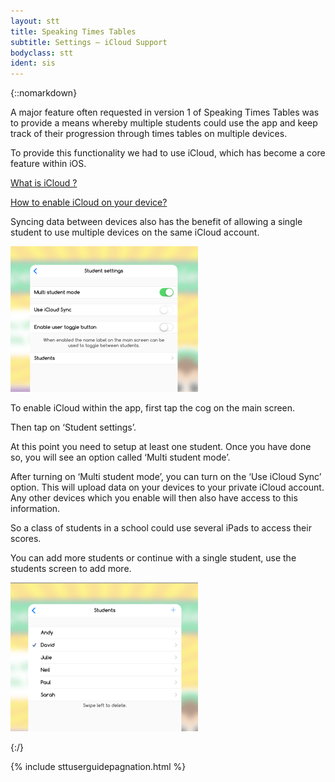 ```yaml
---
layout: stt
title: Speaking Times Tables
subtitle: Settings – iCloud Support
bodyclass: stt
ident: sis
---
```

{::nomarkdown}
<p>
	A major feature often requested in version 1 of Speaking Times Tables was to provide a means whereby multiple students could use the app and keep track of their progression through times tables on multiple devices.
</p>
<p>
	To provide this functionality we had to use iCloud, which has become a core feature within iOS.
</p>
<a href="https://www.apple.com/uk/icloud/" target="_new">What is iCloud ?</a>

<a href="https://www.apple.com/uk/icloud/setup/ios.html" target="_new">How to enable iCloud on your device?</a>
<p>
	Syncing data between devices also has the benefit of allowing a single student to use multiple devices on the same iCloud account.
</p>
<div class="container-table">
	<div class="center-block">
		<a href="{{ site.baseurl }}/static/stt_userguides/ipad-student-settings.png" class="thickbox">
			<img title="Speaking Times Tables Student settings" width="300" src="/static/img-300/ipad-student-settings.png">
		</a>
	</div>
</div>
<p>
	To enable iCloud within the app, first tap the cog on the main screen.
</p>
<p>
	Then tap on ‘Student settings’.
</p>
<p>
	At this point you need to setup at least one student. Once you have done so, you will see an option called ‘Multi student mode’.
</p>
<p>
	After turning on ‘Multi student mode’, you can turn on the ‘Use iCloud Sync’ option. This will upload data on your devices to your private iCloud account. Any other devices which you enable will then also have access to this information.
</p>
<p>
	So a class of students in a school could use several iPads to access their scores.
</p>
<p>
	You can add more students or continue with a single student, use the students screen to add more.
</p>
<div class="container-table">
	<div class="center-block">
		<a href="{{ site.baseurl }}/static/stt_userguides/ipad-student-list.png" class="thickbox">
			<img title="Speaking Times Tables Students" width="300" src="/static/img-300/ipad-student-list.png">
		</a>
	</div>
</div>

{:/}

{% include sttuserguidepagnation.html %}
